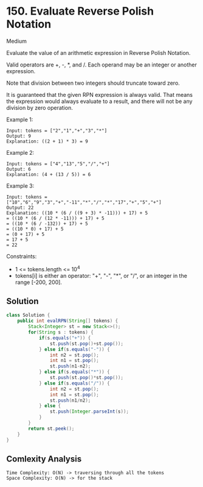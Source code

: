 # 150. Evaluate Reverse Polish Notation
Medium


Evaluate the value of an arithmetic expression in Reverse Polish Notation.

Valid operators are +, -, *, and /. Each operand may be an integer or another expression.

Note that division between two integers should truncate toward zero.

It is guaranteed that the given RPN expression is always valid. That means the expression would always evaluate to a result, and there will not be any division by zero operation.

 

Example 1:
```
Input: tokens = ["2","1","+","3","*"]
Output: 9
Explanation: ((2 + 1) * 3) = 9
```
Example 2:
```
Input: tokens = ["4","13","5","/","+"]
Output: 6
Explanation: (4 + (13 / 5)) = 6
```
Example 3:
```
Input: tokens = ["10","6","9","3","+","-11","*","/","*","17","+","5","+"]
Output: 22
Explanation: ((10 * (6 / ((9 + 3) * -11))) + 17) + 5
= ((10 * (6 / (12 * -11))) + 17) + 5
= ((10 * (6 / -132)) + 17) + 5
= ((10 * 0) + 17) + 5
= (0 + 17) + 5
= 17 + 5
= 22
 ```

Constraints:

- 1 <= tokens.length <= 10<sup>4</sup>
- tokens[i] is either an operator: "+", "-", "*", or "/", or an integer in the range [-200, 200].

## Solution
```java
class Solution {
    public int evalRPN(String[] tokens) {
        Stack<Integer> st = new Stack<>();
        for(String s : tokens) {
            if(s.equals("+")) {
                st.push(st.pop()+st.pop());
            } else if(s.equals("-")) {
                int n2 = st.pop();
                int n1 = st.pop();
                st.push(n1-n2);
            } else if(s.equals("*")) {
                st.push(st.pop()*st.pop());
            } else if(s.equals("/")) {
                int n2 = st.pop();
                int n1 = st.pop();
                st.push(n1/n2);
            } else {
                st.push(Integer.parseInt(s));
            }
        }
        return st.peek();
    }  
}

```

## Comlexity Analysis
```
Time Complexity: O(N) -> traversing through all the tokens
Space Complexity: O(N) -> for the stack
```

